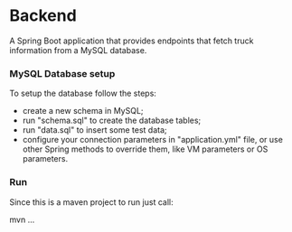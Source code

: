 # Backend

A Spring Boot application that provides endpoints that fetch truck information from a MySQL database.

### MySQL Database setup

To setup the database follow the steps:
- create a new schema in MySQL;
- run "schema.sql" to create the database tables;
- run "data.sql" to insert some test data;
- configure your connection parameters in "application.yml" file, or use other Spring methods to override them, like
  VM parameters or OS parameters.


### Run

Since this is a maven project to run just call:

mvn ...

